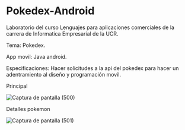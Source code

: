 # Pokedex-Android
 Laboratorio del curso Lenguajes para aplicaciones comerciales de la carrera de Informatica Empresarial de la UCR.
 
 Tema: Pokedex.
 
 App movil: Java android.
 
 Especificaciones: Hacer solicitudes a la api del pokedex para hacer un adentramiento al diseño y programación movil.
 
 Principal
 
 ![Captura de pantalla (500)](https://user-images.githubusercontent.com/37676736/130338524-a47528cd-aafd-4459-aa98-1a9e96de6c53.png)

 
 Detalles pokemon
 
 ![Captura de pantalla (501)](https://user-images.githubusercontent.com/37676736/130338529-a6157eff-77fe-4cd0-90c7-1f2d8bcb43fc.png)
